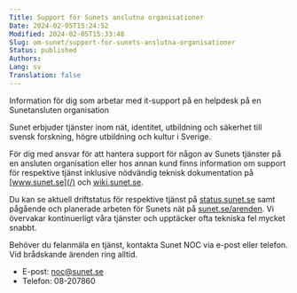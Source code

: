 ```yaml
---
Title: Support för Sunets anslutna organisationer
Date: 2024-02-05T15:24:52
Modified: 2024-02-05T15:33:48
Slug: om-sunet/support-for-sunets-anslutna-organisationer
Status: published
Authors: 
Lang: sv
Translation: false
---
```


Information för dig som arbetar med it-support på en helpdesk på en Sunetansluten organisation


Sunet erbjuder tjänster inom nät, identitet, utbildning och säkerhet till svensk forskning, högre utbildning och kultur i Sverige.


För dig med ansvar för att hantera support för någon av Sunets tjänster på en ansluten organisation eller hos annan kund finns information om support för respektive tjänst inklusive nödvändig teknisk dokumentation på [www.sunet.se](/) och [wiki.sunet.se](https://wiki.sunet.se/).


Du kan se aktuell driftstatus för respektive tjänst på [status.sunet.se](https://status.sunet.se/) samt pågående och planerade arbeten för Sunets nät på [sunet.se/arenden](/arenden). Vi övervakar kontinuerligt våra tjänster och upptäcker ofta tekniska fel mycket snabbt.


Behöver du felanmäla en tjänst, kontakta Sunet NOC via e-post eller telefon. Vid brådskande ärenden ring alltid.


* E-post: [noc@sunet.se](mailto:noc@sunet.se)
* Telefon: 08-207860


